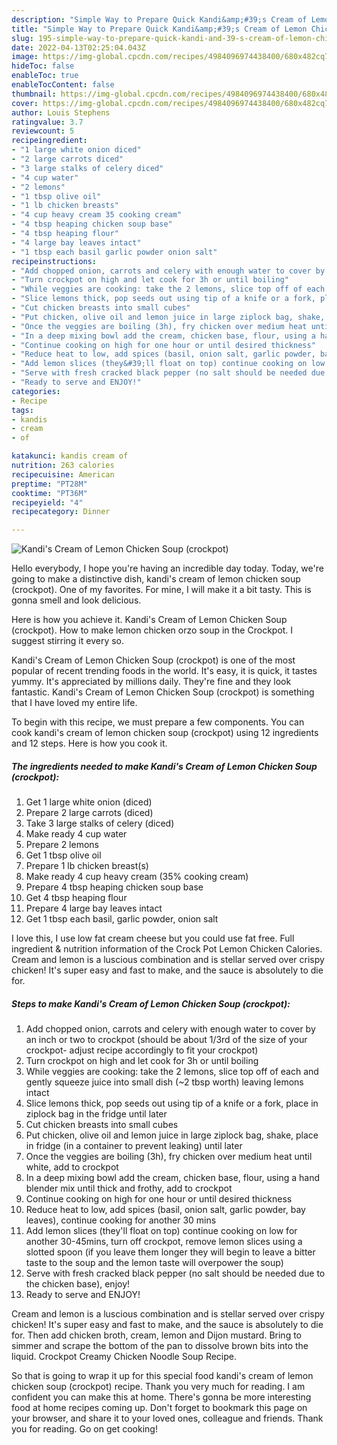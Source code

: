 ```yaml
---
description: "Simple Way to Prepare Quick Kandi&amp;#39;s Cream of Lemon Chicken Soup (crockpot)"
title: "Simple Way to Prepare Quick Kandi&amp;#39;s Cream of Lemon Chicken Soup (crockpot)"
slug: 195-simple-way-to-prepare-quick-kandi-and-39-s-cream-of-lemon-chicken-soup-crockpot
date: 2022-04-13T02:25:04.043Z
image: https://img-global.cpcdn.com/recipes/4984096974438400/680x482cq70/kandis-cream-of-lemon-chicken-soup-crockpot-recipe-main-photo.jpg
hideToc: false
enableToc: true
enableTocContent: false
thumbnail: https://img-global.cpcdn.com/recipes/4984096974438400/680x482cq70/kandis-cream-of-lemon-chicken-soup-crockpot-recipe-main-photo.jpg
cover: https://img-global.cpcdn.com/recipes/4984096974438400/680x482cq70/kandis-cream-of-lemon-chicken-soup-crockpot-recipe-main-photo.jpg
author: Louis Stephens
ratingvalue: 3.7
reviewcount: 5
recipeingredient:
- "1 large white onion diced"
- "2 large carrots diced"
- "3 large stalks of celery diced"
- "4 cup water"
- "2 lemons"
- "1 tbsp olive oil"
- "1 lb chicken breasts"
- "4 cup heavy cream 35 cooking cream"
- "4 tbsp heaping chicken soup base"
- "4 tbsp heaping flour"
- "4 large bay leaves intact"
- "1 tbsp each basil garlic powder onion salt"
recipeinstructions:
- "Add chopped onion, carrots and celery with enough water to cover by an inch or two to crockpot (should be about 1/3rd of the size of your crockpot- adjust recipe accordingly to fit your crockpot)"
- "Turn crockpot on high and let cook for 3h or until boiling"
- "While veggies are cooking: take the 2 lemons, slice top off of each and gently squeeze juice into small dish (~2 tbsp worth) leaving lemons intact"
- "Slice lemons thick, pop seeds out using tip of a knife or a fork, place in ziplock bag in the fridge until later"
- "Cut chicken breasts into small cubes"
- "Put chicken, olive oil and lemon juice in large ziplock bag, shake, place in fridge (in a container to prevent leaking) until later"
- "Once the veggies are boiling (3h), fry chicken over medium heat until white, add to crockpot"
- "In a deep mixing bowl add the cream, chicken base, flour, using a hand blender mix until thick and frothy, add to crockpot"
- "Continue cooking on high for one hour or until desired thickness"
- "Reduce heat to low, add spices (basil, onion salt, garlic powder, bay leaves), continue cooking for another 30 mins"
- "Add lemon slices (they&#39;ll float on top) continue cooking on low for another 30-45mins, turn off crockpot, remove lemon slices using a slotted spoon (if you leave them longer they will begin to leave a bitter taste to the soup and the lemon taste will overpower the soup)"
- "Serve with fresh cracked black pepper (no salt should be needed due to the chicken base), enjoy!"
- "Ready to serve and ENJOY!"
categories:
- Recipe
tags:
- kandis
- cream
- of

katakunci: kandis cream of 
nutrition: 263 calories
recipecuisine: American
preptime: "PT28M"
cooktime: "PT36M"
recipeyield: "4"
recipecategory: Dinner

---
```



![Kandi&#39;s Cream of Lemon Chicken Soup (crockpot)](https://img-global.cpcdn.com/recipes/4984096974438400/680x482cq70/kandis-cream-of-lemon-chicken-soup-crockpot-recipe-main-photo.jpg)

Hello everybody, I hope you're having an incredible day today. Today, we're going to make a distinctive dish, kandi&#39;s cream of lemon chicken soup (crockpot). One of my favorites. For mine, I will make it a bit tasty. This is gonna smell and look delicious.

Here is how you achieve it. Kandi&#39;s Cream of Lemon Chicken Soup (crockpot). How to make lemon chicken orzo soup in the Crockpot. I suggest stirring it every so.

Kandi&#39;s Cream of Lemon Chicken Soup (crockpot) is one of the most popular of recent trending foods in the world. It's easy, it is quick, it tastes yummy. It's appreciated by millions daily. They're fine and they look fantastic. Kandi&#39;s Cream of Lemon Chicken Soup (crockpot) is something that I have loved my entire life.


To begin with this recipe, we must prepare a few components. You can cook kandi&#39;s cream of lemon chicken soup (crockpot) using 12 ingredients and 12 steps. Here is how you cook it.

<!--inarticleads1-->

##### The ingredients needed to make Kandi&#39;s Cream of Lemon Chicken Soup (crockpot):

1. Get 1 large white onion (diced)
1. Prepare 2 large carrots (diced)
1. Take 3 large stalks of celery (diced)
1. Make ready 4 cup water
1. Prepare 2 lemons
1. Get 1 tbsp olive oil
1. Prepare 1 lb chicken breast(s)
1. Make ready 4 cup heavy cream (35% cooking cream)
1. Prepare 4 tbsp heaping chicken soup base
1. Get 4 tbsp heaping flour
1. Prepare 4 large bay leaves intact
1. Get 1 tbsp each basil, garlic powder, onion salt


I love this, I use low fat cream cheese but you could use fat free. Full ingredient &amp; nutrition information of the Crock Pot Lemon Chicken Calories. Cream and lemon is a luscious combination and is stellar served over crispy chicken! It&#39;s super easy and fast to make, and the sauce is absolutely to die for. 

<!--inarticleads2-->

##### Steps to make Kandi&#39;s Cream of Lemon Chicken Soup (crockpot):

1. Add chopped onion, carrots and celery with enough water to cover by an inch or two to crockpot (should be about 1/3rd of the size of your crockpot- adjust recipe accordingly to fit your crockpot)
1. Turn crockpot on high and let cook for 3h or until boiling
1. While veggies are cooking: take the 2 lemons, slice top off of each and gently squeeze juice into small dish (~2 tbsp worth) leaving lemons intact
1. Slice lemons thick, pop seeds out using tip of a knife or a fork, place in ziplock bag in the fridge until later
1. Cut chicken breasts into small cubes
1. Put chicken, olive oil and lemon juice in large ziplock bag, shake, place in fridge (in a container to prevent leaking) until later
1. Once the veggies are boiling (3h), fry chicken over medium heat until white, add to crockpot
1. In a deep mixing bowl add the cream, chicken base, flour, using a hand blender mix until thick and frothy, add to crockpot
1. Continue cooking on high for one hour or until desired thickness
1. Reduce heat to low, add spices (basil, onion salt, garlic powder, bay leaves), continue cooking for another 30 mins
1. Add lemon slices (they&#39;ll float on top) continue cooking on low for another 30-45mins, turn off crockpot, remove lemon slices using a slotted spoon (if you leave them longer they will begin to leave a bitter taste to the soup and the lemon taste will overpower the soup)
1. Serve with fresh cracked black pepper (no salt should be needed due to the chicken base), enjoy!
1. Ready to serve and ENJOY!

Cream and lemon is a luscious combination and is stellar served over crispy chicken! It&#39;s super easy and fast to make, and the sauce is absolutely to die for. Then add chicken broth, cream, lemon and Dijon mustard. Bring to simmer and scrape the bottom of the pan to dissolve brown bits into the liquid. Crockpot Creamy Chicken Noodle Soup Recipe. 

So that is going to wrap it up for this special food kandi&#39;s cream of lemon chicken soup (crockpot) recipe. Thank you very much for reading. I am confident you can make this at home. There's gonna be more interesting food at home recipes coming up. Don't forget to bookmark this page on your browser, and share it to your loved ones, colleague and friends. Thank you for reading. Go on get cooking!
